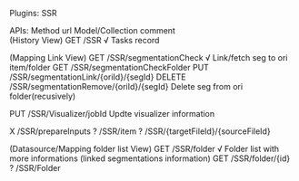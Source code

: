 Plugins:
  SSR

APIs:
  Method  url                                   Model/Collection      comment       
  (History View)
  GET     /SSR                                       √                Tasks record

  (Mapping Link View)
  GET     /SSR/segmentationCheck                     √                Link/fetch seg to ori item/folder
  GET     /SSR/segmentationCheckFolder 
  PUT     /SSR/segmentationLink/{oriId}/{segId} 
  DELETE  /SSR/segmentationRemove/{oriId}/{segId}                     Delete seg from ori folder(recusively)

  PUT     /SSR/Visualizer/jobId                                       Updte visualizer information

   X      /SSR/prepareInputs
   ?      /SSR/item
   ?      /SSR/{targetFileId}/{sourceFileId}

  (Datasource/Mapping folder list View)
  GET     /SSR/folder                                √                Folder list with more informations (linked segmentations information)
  GET     /SSR/folder/{id}
   ?      /SSR/Folder